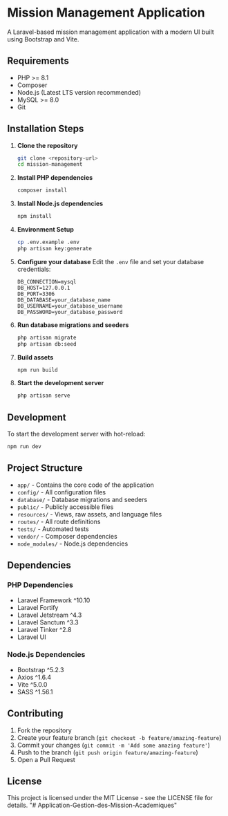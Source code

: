 # Mission Management Application

A Laravel-based mission management application with a modern UI built using Bootstrap and Vite.

## Requirements

- PHP >= 8.1
- Composer
- Node.js (Latest LTS version recommended)
- MySQL >= 8.0
- Git

## Installation Steps

1. **Clone the repository**
   ```bash
   git clone <repository-url>
   cd mission-management
   ```

2. **Install PHP dependencies**
   ```bash
   composer install
   ```

3. **Install Node.js dependencies**
   ```bash
   npm install
   ```

4. **Environment Setup**
   ```bash
   cp .env.example .env
   php artisan key:generate
   ```

5. **Configure your database**
   Edit the `.env` file and set your database credentials:
   ```
   DB_CONNECTION=mysql
   DB_HOST=127.0.0.1
   DB_PORT=3306
   DB_DATABASE=your_database_name
   DB_USERNAME=your_database_username
   DB_PASSWORD=your_database_password
   ```

6. **Run database migrations and seeders**
   ```bash
   php artisan migrate
   php artisan db:seed
   ```

7. **Build assets**
   ```bash
   npm run build
   ```

8. **Start the development server**
   ```bash
   php artisan serve
   ```

## Development

To start the development server with hot-reload:
```bash
npm run dev
```

## Project Structure

- `app/` - Contains the core code of the application
- `config/` - All configuration files
- `database/` - Database migrations and seeders
- `public/` - Publicly accessible files
- `resources/` - Views, raw assets, and language files
- `routes/` - All route definitions
- `tests/` - Automated tests
- `vendor/` - Composer dependencies
- `node_modules/` - Node.js dependencies

## Dependencies

### PHP Dependencies
- Laravel Framework ^10.10
- Laravel Fortify
- Laravel Jetstream ^4.3
- Laravel Sanctum ^3.3
- Laravel Tinker ^2.8
- Laravel UI

### Node.js Dependencies
- Bootstrap ^5.2.3
- Axios ^1.6.4
- Vite ^5.0.0
- SASS ^1.56.1

## Contributing

1. Fork the repository
2. Create your feature branch (`git checkout -b feature/amazing-feature`)
3. Commit your changes (`git commit -m 'Add some amazing feature'`)
4. Push to the branch (`git push origin feature/amazing-feature`)
5. Open a Pull Request

## License

This project is licensed under the MIT License - see the LICENSE file for details.
"# Application-Gestion-des-Mission-Academiques" 
